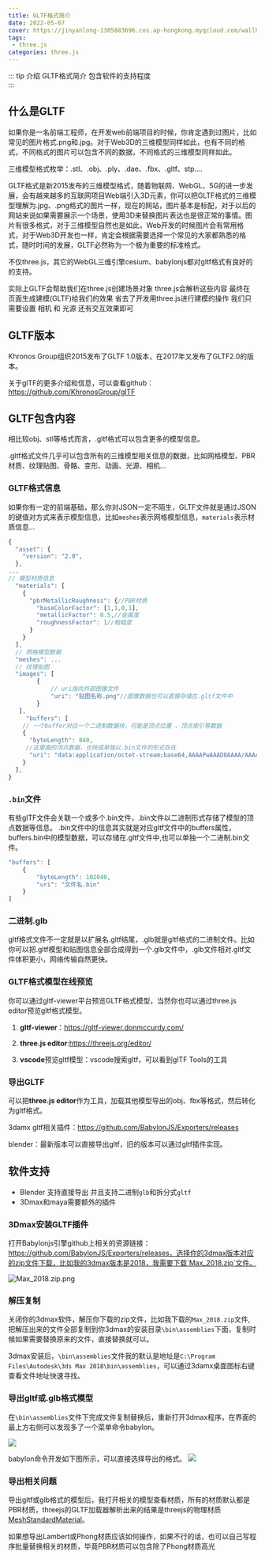 ```yaml
---
title: GLTF格式简介
date: 2022-05-07
cover: https://jinyanlong-1305883696.cos.ap-hongkong.myqcloud.com/wallhaven-dpzjzg.jpg
tags:
 - three.js
categories: three.js
---
```


::: tip 介绍
GLTF格式简介 包含软件的支持程度<br>
:::

<!-- more -->

## 什么是GLTF

如果你是一名前端工程师，在开发web前端项目的时候，你肯定遇到过图片，比如常见的图片格式.png和.jpg。对于Web3D的三维模型同样如此，也有不同的格式，不同格式的图片可以包含不同的数据，不同格式的三维模型同样如此。

三维模型格式枚举：.stl、.obj、.ply、.dae、.fbx、.gltf、stp....


GLTF格式是新2015发布的三维模型格式，随着物联网、WebGL、5G的进一步发展，会有越来越多的互联网项目Web端引入3D元素，你可以把GLTF格式的三维模型理解为.jpg、.png格式的图片一样，现在的网站，图片基本是标配，对于以后的网站来说如果需要展示一个场景，使用3D来替换图片表达也是很正常的事情。图片有很多格式，对于三维模型自然也是如此，Web开发的时候图片会有常用格式，对于Web3D开发也一样，肯定会根据需要选择一个常见的大家都熟悉的格式，随时时间的发展，GLTF必然称为一个极为重要的标准格式。

不仅three.js，其它的WebGL三维引擎cesium、babylonjs都对gltf格式有良好的的支持。

实际上GLTF会帮助我们在three.js创建场景对象 three.js会解析这些内容 最终在页面生成建模(GLTF)给我们的效果 省去了开发用three.js进行建模的操作 我们只需要设置 相机 和 光源 还有交互效果即可

## GLTF版本

Khronos Group组织2015发布了GLTF 1.0版本，在2017年又发布了GLTF2.0的版本。

关于glTF的更多介绍和信息，可以查看github：<https://github.com/KhronosGroup/glTF>

## GLTF包含内容

相比较obj、stl等格式而言，.gltf格式可以包含更多的模型信息。

.gltf格式文件几乎可以包含所有的三维模型相关信息的数据，比如网格模型、PBR材质、纹理贴图、骨骼、变形、动画、光源、相机...

### **GLTF格式信息**

如果你有一定的前端基础，那么你对JSON一定不陌生，GLTF文件就是通过JSON的键值对方式来表示模型信息，比如`meshes`表示网格模型信息，`materials`表示材质信息...

```JavaScript
{
  "asset": {
    "version": "2.0",
  },
...
// 模型材质信息
  "materials": [
    {
      "pbrMetallicRoughness": {//PBR材质
        "baseColorFactor": [1,1,0,1],
        "metallicFactor": 0.5,//金属度
        "roughnessFactor": 1//粗糙度
      }
    }
  ],
  // 网格模型数据
  "meshes": ...
  // 纹理贴图
  "images": [
        {
            // uri指向外部图像文件
            "uri": "贴图名称.png"//图像数据也可以直接存储在.gltf文件中
        }
   ],
     "buffers": [
    // 一个buffer对应一个二进制数据块，可能是顶点位置 、顶点索引等数据
    {
      "byteLength": 840,
     //这里面的顶点数据，也快成单独以.bin文件的形式存在   
      "uri": "data:application/octet-stream;base64,AAAAPwAAAD8AAAA/AAAAPwAAAD8AAAC/.......
    }
  ],
}
```

### **`.bin`文件**

有些glTF文件会关联一个或多个.bin文件，.bin文件以二进制形式存储了模型的顶点数据等信息。
.bin文件中的信息其实就是对应gltf文件中的buffers属性，buffers.bin中的模型数据，可以存储在.gltf文件中,也可以单独一个二进制.bin文件。

```JavaScript
"buffers": [
    {
        "byteLength": 102040,
        "uri": "文件名.bin"
    }
]
```

### **二进制.glb**

gltf格式文件不一定就是以扩展名.gltf结尾，.glb就是gltf格式的二进制文件。比如你可以把.gltf模型和贴图信息全部合成得到一个.glb文件中，.glb文件相对.gltf文件体积更小，网络传输自然更快。


### **GLTF格式模型在线预览**

你可以通过gltf-viewer平台预览GLTF格式模型，当然你也可以通过three.js editor预览gltf格式模型。

1. **gltf-viewer**：https://gltf-viewer.donmccurdy.com/

2. **three.js editor**:https://threejs.org/editor/

3. **vscode**预览gltf模型：vscode搜索gltf，可以看到glTF Tools的工具


### **导出GLTF**

可以把**three.js editor**作为工具，加载其他模型导出的obj、fbx等格式，然后转化为gltf格式。

3damx gltf相关插件：https://github.com/BabylonJS/Exporters/releases

blender：最新版本可以直接导出gltf，旧的版本可以通过gltf插件实现。

## 软件支持

* Blender 支持直接导出 并且支持二进制`glb`和拆分式`gltf`
* 3Dmax和maya需要额外的插件

### **3Dmax安装GLTF插件**

打开Babylonjs引擎github上相关的资源链接：https://github.com/BabylonJS/Exporters/releases，选择你的3dmax版本对应的zip文件下载，比如我的3dmax版本是2018，我需要下载`Max_2018.zip`文件。

![Max_2018.zip.png](https://jinyanlong-1305883696.cos.ap-hongkong.myqcloud.com/Max_2018.zip.png)

### 解压复制

关闭你的3dmax软件，解压你下载的zip文件，比如我下载的`Max_2018.zip`文件,把解压出来的文件全部复制到你3dmax的安装目录`\bin\assemblies`下面，复制时候如果需要替换原来的文件，直接替换就可以。

3dmax安装后，`\bin\assemblies`文件我的默认是地址是`C:\Program Files\Autodesk\3ds Max 2018\bin\assemblies`，可以通过3damx桌面图标右键查看文件地址快速寻找。

### 导出gltf或.glb格式模型

在`\bin\assemblies`文件下完成文件复制替换后，重新打开3dmax程序，在界面的最上方右侧可以发现多了一个菜单命令babylon。

![](https://jinyanlong-1305883696.cos.ap-hongkong.myqcloud.com/babylon.png)

babylon命令开发如下图所示，可以直接选择导出的格式。
![](https://jinyanlong-1305883696.cos.ap-hongkong.myqcloud.com/export.png)

### 导出相关问题

导出gltf或glb格式的模型后，我打开相关的模型查看材质，所有的材质默认都是PBR材质，threejs的GLTF加载器解析出来的结果是threejs的物理材质[MeshStandardMaterial](http://www.yanhuangxueyuan.com/threejs/docs/index.html#api/zh/materials/MeshStandardMaterial)。


如果想导出Lambert或Phong材质应该如何操作，如果不行的话，也可以自己写程序批量替换相关的材质，毕竟PBR材质可以包含除了Phong材质高光

